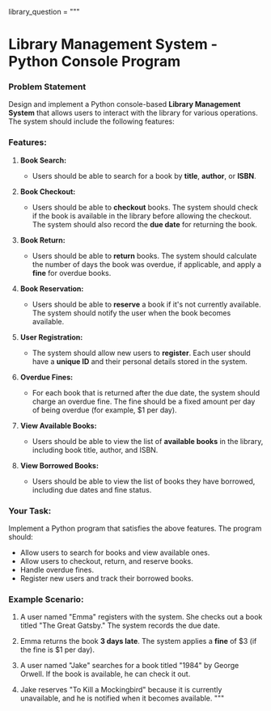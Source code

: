  
library_question = """
# Library Management System - Python Console Program

### **Problem Statement**

Design and implement a Python console-based **Library Management System** that allows users to interact with the library for various operations. The system should include the following features:

### **Features:**

1. **Book Search:**
   - Users should be able to search for a book by **title**, **author**, or **ISBN**.
   
2. **Book Checkout:**
   - Users should be able to **checkout** books. The system should check if the book is available in the library before allowing the checkout. The system should also record the **due date** for returning the book.
   
3. **Book Return:**
   - Users should be able to **return** books. The system should calculate the number of days the book was overdue, if applicable, and apply a **fine** for overdue books.

4. **Book Reservation:**
   - Users should be able to **reserve** a book if it's not currently available. The system should notify the user when the book becomes available.
   
5. **User Registration:**
   - The system should allow new users to **register**. Each user should have a **unique ID** and their personal details stored in the system.

6. **Overdue Fines:**
   - For each book that is returned after the due date, the system should charge an overdue fine. The fine should be a fixed amount per day of being overdue (for example, $1 per day).

7. **View Available Books:**
   - Users should be able to view the list of **available books** in the library, including book title, author, and ISBN.

8. **View Borrowed Books:**
   - Users should be able to view the list of books they have borrowed, including due dates and fine status.

### **Your Task:**
Implement a Python program that satisfies the above features. The program should:
- Allow users to search for books and view available ones.
- Allow users to checkout, return, and reserve books.
- Handle overdue fines.
- Register new users and track their borrowed books.

### **Example Scenario:**
1. A user named "Emma" registers with the system. She checks out a book titled "The Great Gatsby." The system records the due date.
   
2. Emma returns the book **3 days late**. The system applies a **fine** of $3 (if the fine is $1 per day).
   
3. A user named "Jake" searches for a book titled "1984" by George Orwell. If the book is available, he can check it out.
   
4. Jake reserves "To Kill a Mockingbird" because it is currently unavailable, and he is notified when it becomes available.
"""

 